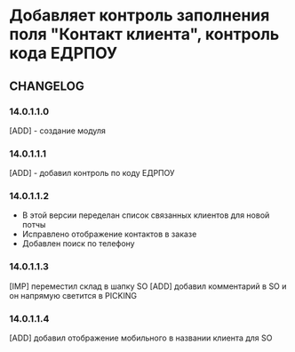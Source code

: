 # Добавляет контроль заполнения поля "Контакт клиента", контроль кода ЕДРПОУ

## CHANGELOG

### 14.0.1.1.0

[ADD] - создание модуля

### 14.0.1.1.1

[ADD] - добавил контроль по коду ЕДРПОУ

### 14.0.1.1.2

-   В этой версии переделан список связанных клиентов для новой потчы
-   Исправлено отображение контактов в заказе
-   Добавлен поиск по телефону

### 14.0.1.1.3

[IMP] переместил склад в шапку SO [ADD] добавил комментарий в SO и он напрямую светится в PICKING

### 14.0.1.1.4

[ADD] добавил отображение мобильного в названии клиента для SO
